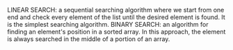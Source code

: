 LINEAR SEARCH:
a sequential searching algorithm where we start from one end and check every element of the list until the desired element is found. It is the simplest searching algorithm.
BINARY SEARCH:
an algorithm for finding an element's position in a sorted array. In this approach, the element is always searched in the middle of a portion of an array.
